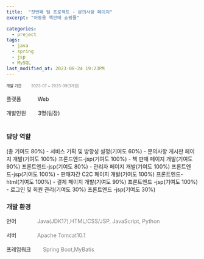```yaml
---
title:  "첫번째 팀 프로젝트 - 문의사항 페이지"
excerpt: "아동용 책판매 쇼핑몰"

categories:
  - preject
tags:
  - java
  - spring
  - jsp
  - MySQL
last_modified_at: 2023-08-24 19:23PM
---
```

<div style = "font-size : 10px;">개발 기간&nbsp;&nbsp;&nbsp;&nbsp;&nbsp;&nbsp;&nbsp;&nbsp;<a style="color:gray"> 2023-07 ~ 2023-09(3개월)</a></div><br>
<div>플랫폼&nbsp;&nbsp;&nbsp;&nbsp;&nbsp;&nbsp;&nbsp;&nbsp;&nbsp;&nbsp;&nbsp;Web</div><br>
<div>개발인원&nbsp;&nbsp;&nbsp;&nbsp;&nbsp;&nbsp;&nbsp;&nbsp;3명(팀장)</div><br>

<h3>담당 역할</h3>(총 기여도 80%)
- 서비스 기획 및 방향성 설정(기여도 60%)
- 문의사항 게시판 페이지 개발(기여도 100%) 프론드엔드-jsp(기여도 100%)
- 책 판매 페이지 개발(기여도 90%) 프론트엔드-jsp(기여도 80%)
- 관리자 페이지 개발(기여도 100%) 프론트엔드-jsp(기여도 100%)
- 판매자간 C2C 페이지 개발(기여도 100%) 프론트엔드-html(기여도 100%)
- 결제 페이지 개발(기여도 90%) 프론트엔드 -jsp(기여도 100%)
- 로그인 및 회원 관리(기여도 30%) 프론트엔드 -jsp(기여도 30%)

<h3>개발 환경</h3>
<div>언어&nbsp;&nbsp;&nbsp;&nbsp;&nbsp;&nbsp;&nbsp;&nbsp;&nbsp;&nbsp;&nbsp;&nbsp;&nbsp;&nbsp;<a style="color:gray">Java(JDK17),HTML/CSS/JSP, JavaScript, Python</a></div><br>
<div>서버&nbsp;&nbsp;&nbsp;&nbsp;&nbsp;&nbsp;&nbsp;&nbsp;&nbsp;&nbsp;&nbsp;&nbsp;&nbsp;&nbsp;<a style="color:gray">Apache Tomcat10.1</a></div><br>
<div>프레임워크&nbsp;&nbsp;&nbsp;&nbsp;&nbsp;&nbsp;&nbsp;&nbsp;<a style="color:gray">Spring Boot,MyBatis</a></div><br>

    